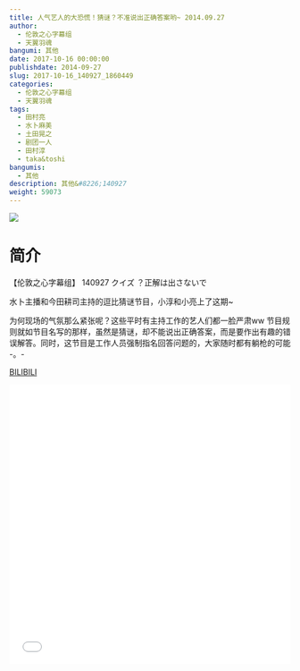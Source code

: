 ```yaml
---
title: 人气艺人的大恐慌！猜谜？不准说出正确答案哟~ 2014.09.27
author: 
  - 伦敦之心字幕组
  - 天翼羽魂
bangumi: 其他
date: 2017-10-16 00:00:00
publishdate: 2014-09-27
slug: 2017-10-16_140927_1860449
categories: 
  - 伦敦之心字幕组
  - 天翼羽魂
tags: 
  - 田村亮
  - 水卜麻美
  - 土田晃之
  - 剧团一人
  - 田村淳
  - taka&toshi
bangumis: 
  - 其他
description: 其他&#8226;140927
weight: 59073
---
```


![](https://i.imgur.com/lI5Fq0b.jpg)

# 简介  
【伦敦之心字幕组】 140927 クイズ ？正解は出さないで


水卜主播和今田耕司主持的逗比猜谜节目，小淳和小亮上了这期~


为何现场的气氛那么紧张呢？这些平时有主持工作的艺人们都一脸严肃ww 节目规则就如节目名写的那样，虽然是猜谜，却不能说出正确答案，而是要作出有趣的错误解答。同时，这节目是工作人员强制指名回答问题的，大家随时都有躺枪的可能 -。-

  [BILIBILI](https://www.bilibili.com/video/av1860449/)


<div class="vcontainer">  <iframe class='video' src="//www.bilibili.com/blackboard/player.html?cid=2866581&aid=1860449" width="100%" height="500" frameborder="0" allowfullscreen="allowfullscreen"></iframe></div>
